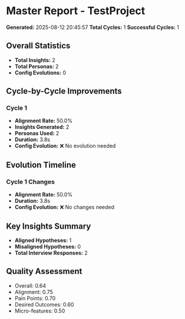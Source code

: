 # Master Report - TestProject

**Generated:** 2025-08-12 20:45:57
**Total Cycles:** 1
**Successful Cycles:** 1

## Overall Statistics

- **Total Insights:** 2
- **Total Personas:** 2
- **Config Evolutions:** 0

## Cycle-by-Cycle Improvements

### Cycle 1

- **Alignment Rate:** 50.0%
- **Insights Generated:** 2
- **Personas Used:** 2
- **Duration:** 3.8s
- **Config Evolution:** ❌ No evolution needed

## Evolution Timeline

### Cycle 1 Changes

- **Alignment Rate:** 50.0%
- **Duration:** 3.8s
- **Config Evolution:** ❌ No changes needed

## Key Insights Summary

- **Aligned Hypotheses:** 1
- **Misaligned Hypotheses:** 0
- **Total Interview Responses:** 2


## Quality Assessment

- Overall: 0.64
- Alignment: 0.75
- Pain Points: 0.70
- Desired Outcomes: 0.60
- Micro-features: 0.50
